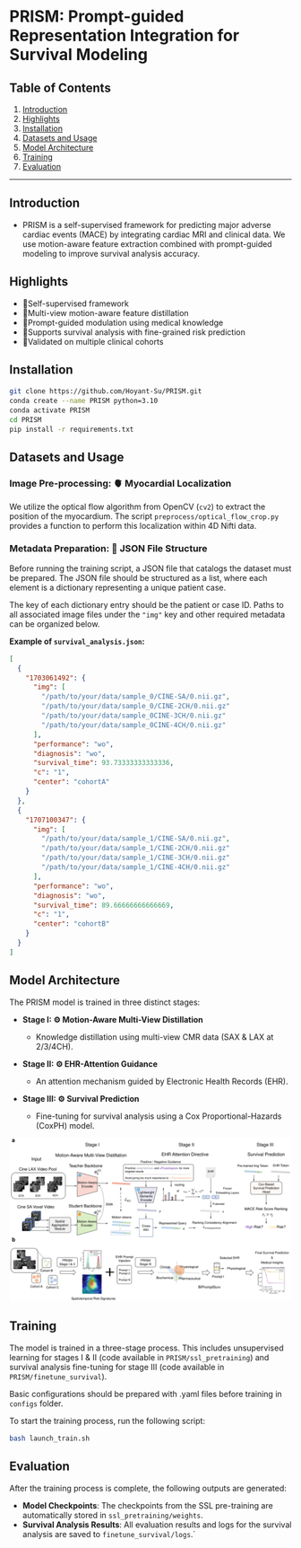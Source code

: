 # PRISM: Prompt-guided Representation Integration for Survival Modeling

## Table of Contents

1. [Introduction](#introduction)  
2. [Highlights](#highlights)  
3. [Installation](#installation)  
4. [Datasets and Usage](#datasets-and-usage)  
5. [Model Architecture](#model-architecture)  
6. [Training](#training)  
7. [Evaluation](#evaluation)  

---

## Introduction

- PRISM is a self-supervised framework for predicting major adverse cardiac events (MACE) by integrating cardiac MRI and clinical data. We use motion-aware feature extraction combined with prompt-guided modeling to improve survival analysis accuracy.

## Highlights

- 📍Self-supervised framework  
- 📍Multi-view motion-aware feature distillation  
- 📍Prompt-guided modulation using medical knowledge  
- 📍Supports survival analysis with fine-grained risk prediction  
- 📍Validated on multiple clinical cohorts  

## Installation

```bash
git clone https://github.com/Hoyant-Su/PRISM.git
conda create --name PRISM python=3.10
conda activate PRISM
cd PRISM
pip install -r requirements.txt
```

## Datasets and Usage

###  Image Pre-processing: 🫀 Myocardial Localization
We utilize the optical flow algorithm from OpenCV (`cv2`) to extract the position of the myocardium. The script `preprocess/optical_flow_crop.py` provides a function to perform this localization within 4D Nifti data.

### Metadata Preparation: 📝 JSON File Structure
Before running the training script, a JSON file that catalogs the dataset must be prepared. The JSON file should be structured as a list, where each element is a dictionary representing a unique patient case.

The key of each dictionary entry should be the patient or case ID. Paths to all associated image files under the `"img"` key and other required metadata can be organized below.

**Example of `survival_analysis.json`:**

```json
[
  {
    "1703061492": {
      "img": [
        "/path/to/your/data/sample_0/CINE-SA/0.nii.gz",
        "/path/to/your/data/sample_0/CINE-2CH/0.nii.gz"
        "/path/to/your/data/sample_0CINE-3CH/0.nii.gz"
        "/path/to/your/data/sample_0CINE-4CH/0.nii.gz"
      ],
      "performance": "wo",
      "diagnosis": "wo",
      "survival_time": 93.73333333333336,
      "c": "1",
      "center": "cohortA"
    }
  },
  {
    "1707100347": {
      "img": [
        "/path/to/your/data/sample_1/CINE-SA/0.nii.gz",
        "/path/to/your/data/sample_1/CINE-2CH/0.nii.gz"
        "/path/to/your/data/sample_1/CINE-3CH/0.nii.gz"
        "/path/to/your/data/sample_1/CINE-4CH/0.nii.gz"
      ],
      "performance": "wo",
      "diagnosis": "wo",
      "survival_time": 89.66666666666669,
      "c": "1",
      "center": "cohortB"
    }
  }
]
```

## Model Architecture

The PRISM model is trained in three distinct stages:

-   **Stage I: ⚙️ Motion-Aware Multi-View Distillation**
    -   Knowledge distillation using multi-view CMR data (SAX & LAX at 2/3/4CH).

-   **Stage II: ⚙️ EHR-Attention Guidance**
    -   An attention mechanism guided by Electronic Health Records (EHR).

-   **Stage III: ⚙️ Survival Prediction**
    -   Fine-tuning for survival analysis using a Cox Proportional-Hazards (CoxPH) model.

![PRISM Framework](assets/PRISM_framework.png)


## Training

The model is trained in a three-stage process. This includes unsupervised learning for stages I & II (code available in `PRISM/ssl_pretraining`) and survival analysis fine-tuning for stage III (code available in `PRISM/finetune_survival`).

Basic configurations should be prepared with .yaml files before training in `configs` folder.


To start the training process, run the following script:

```bash
bash launch_train.sh
```

## Evaluation

After the training process is complete, the following outputs are generated:

-   **Model Checkpoints**: The checkpoints from the SSL pre-training are automatically stored in `ssl_pretraining/weights`.
-   **Survival Analysis Results**: All evaluation results and logs for the survival analysis are saved to `finetune_survival/logs`.`

